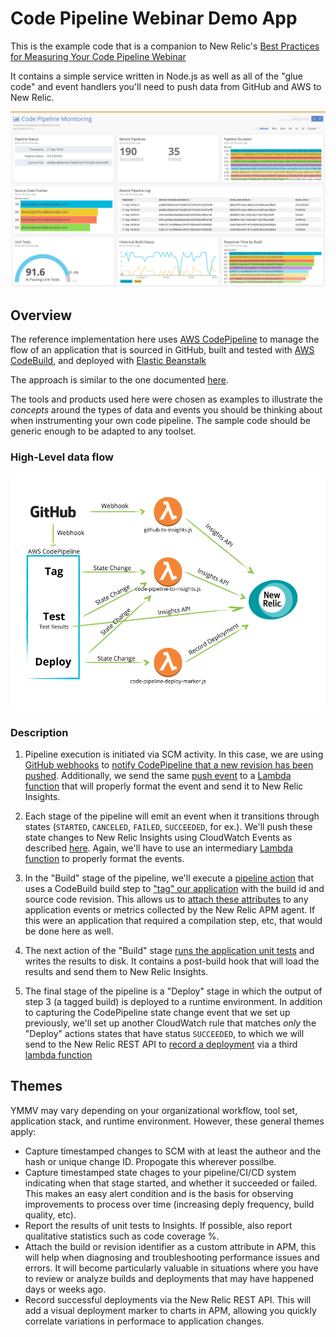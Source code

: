 # Code Pipeline Webinar Demo App
This is the example code that is a companion to New Relic's [Best Practices for Measuring Your Code Pipeline Webinar](https://newrelic.com/webinar/best-practices-code-pipeline-180912)

It contains a simple service written in Node.js as well as all of the "glue code" and event handlers you'll need to push data from GitHub and AWS to New Relic.

![Code Pipeline Dashboard](./images/code_pipeline_dashboard.png)

## Overview
The reference implementation here uses [AWS CodePipeline](https://aws.amazon.com/codepipeline/) to manage the flow of an application that is sourced in GitHub, built and tested with [AWS CodeBuild](https://aws.amazon.com/codebuild/), and deployed with [Elastic Beanstalk](https://aws.amazon.com/elasticbeanstalk/)

The approach is similar to the one documented [here](https://docs.aws.amazon.com/codebuild/latest/userguide/how-to-create-pipeline.html).

The tools and products used here were chosen as examples to illustrate the _concepts_ around the types of data and events you should be thinking about when instrumenting your own code pipeline.  The sample code should be generic enough to be adapted to any toolset.

### High-Level data flow

![Data Flow](./images/code_pipeline_dataflow.png)

### Description
1. Pipeline execution is initiated via SCM activity.  In this case, we are using [GitHub webhooks](https://developer.github.com/webhooks/) to [notify CodePipeline that a new revision has been pushed](https://docs.aws.amazon.com/codepipeline/latest/userguide/pipelines-webhooks-migration.html).  Additionally, we send the same [push event](https://developer.github.com/v3/activity/events/types/#pushevent) to a [Lambda function](./lambda/github-to-insights.js) that will properly format the event and send it to New Relic Insights.

2. Each stage of the pipeline will emit an event when it transitions through states (`STARTED`, `CANCELED`, `FAILED`, `SUCCEEDED`, for ex.).  We'll push these state changes to New Relic Insights using CloudWatch Events as described [here](https://docs.aws.amazon.com/codepipeline/latest/userguide/detect-state-changes-cloudwatch-events.html). Again, we'll have to use an intermediary [Lambda function](./lambda/code-pipeline-to-insights.js) to properly format the events.

3. In the "Build" stage of the pipeline, we'll execute a [pipeline action](https://docs.aws.amazon.com/codepipeline/latest/userguide/actions.html) that uses a CodeBuild build step to ["tag" our application](./buildspecs/tag-source.yml) with the build id and source code revision.  This allows us to [attach these attributes](./server.js#L16) to any application events or metrics collected by the New Relic APM agent.  If this were an application that required a compilation step, etc, that would be done here as well.

4. The next action of the "Build" stage [runs the application unit tests](./buildspecs/unit-tests.yml) and writes the results to disk. It contains a post-build hook that will load the results and send them to New Relic Insights.

5. The final stage of the pipeline is a "Deploy" stage in which the output of step 3 (a tagged build) is deployed to a runtime environment. In addition to capturing the CodePipeline state change event that we set up previously, we'll set up another CloudWatch rule that matches _only_ the "Deploy" actions states that have status `SUCCEEDED`, to which we will send to the New Relic REST API to [record a deployment](https://docs.newrelic.com/docs/apm/new-relic-apm/maintenance/record-deployments) via a third [lambda function](./lambda/code-pipeline-deploy-marker.js)

## Themes
YMMV may vary depending on your organizational workflow, tool set, application stack, and runtime environment. However, these general themes apply:
- Capture timestamped changes to SCM with at least the autheor and the hash or unique change ID.  Propogate this wherever possilbe.
- Capture timestamped state chages to your pipeline/CI/CD system indicating when that stage started, and whether it succeeded or failed.  This makes an easy alert condition and is the basis for observing improvements to process over time (increasing deply frequency, build quality, etc).
- Report the results of unit tests to Insights.  If possible, also report qualitative statistics such as code coverage %.
- Attach the build or revision identifier as a custom attribute in APM, this will help when diagnosing and troubleshooting performance issues and errors.  It will become particularly valuable in situations where you have to review or analyze builds and deployments that may have happened days or weeks ago.
- Record successful deployments via the New Relic REST API.  This will add a visual deployment marker to charts in APM, allowing you quickly correlate variations in performace to application changes.
